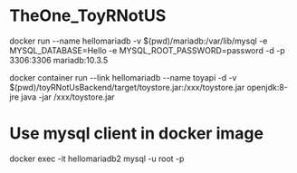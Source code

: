 # TheOne_ToyRNotUS

docker run --name hellomariadb -v $(pwd)/mariadb:/var/lib/mysql -e MYSQL_DATABASE=Hello -e MYSQL_ROOT_PASSWORD=password -d -p 3306:3306 mariadb:10.3.5

docker container run --link hellomariadb --name toyapi -d -v $(pwd)/toyRNotUsBackend/target/toystore.jar:/xxx/toystore.jar openjdk:8-jre java -jar /xxx/toystore.jar

# Use mysql client in docker image
docker exec -it hellomariadb2 mysql -u root -p
